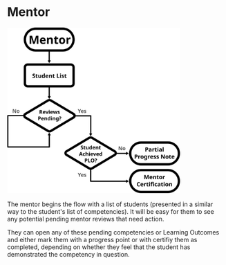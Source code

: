 # Mentor

<a href="mentor.svg" target="_blank">
  <img src="mentor.svg" width="400px"/>
</a>

The mentor begins the flow with a list of students (presented in a similar way to the student's list of competencies). It will be easy for them to see any potential pending mentor reviews that need action.

They can open any of these pending competencies or Learning Outcomes and either mark them with a progress point or with certifiy them as completed, depending on whether they feel that the student has demonstrated the competency in question.



